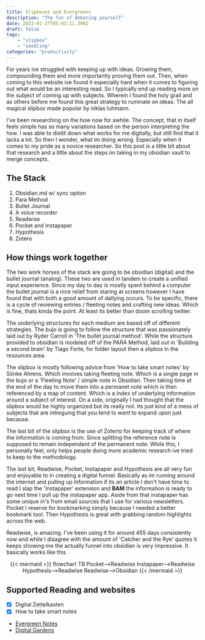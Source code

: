 ```yaml
---
title: Slipboxes and Evergreens
description: "The fun of debating yourself"
date: 2023-01-27T05:03:11.390Z
draft: false
tags: 
    - "slipbox"
    - "seedling"
categories: "productivity"
---
```


For years ive struggled with keeping up with ideas. Growing them, compounding them and more importantly proving them out. 
Then, when coming to this website ive found it especially hard when it comes to figuring out what would be an interesting read.
So I typically end up reading more on the subject of coming up with subjects. Wherein I found the holy grail and as others before me
found this great strategy to ruminate on ideas. The all magical slipbox made popular by niklas luhmann.

I've been researching on the how now for awhile. The concept, that in itself feels simple has so many variations based on the person
interpreting the how. I was able to distill down what works for me digitally, but still find that it lacks a lot. So then I wonder, what
im doing wrong. Especially when it comes to my pride as a novice researcher. So this post is a little bit about that research and a little
about the steps im taking in my obsidian vault to merge concepts.

## The Stack

1. Obsidian.md w/ sync option
2. Para Method
3. Bullet Journal
4. A voice recorder
5. Readwise
6. Pocket and Instapaper
7. Hypothesis
8. Zotero

## How things work together

The two work horses of the stack are going to be obsidian (digital) and the bullet journal (analog). These two are used in tandem to create a
unified input experience. Since my day to day is mostly spent behind a computer the bullet journal is a nice relief from staring at screens
however I have found that with both a good amount of dallying occurs. To be specific, there is a cycle of reviewing entries / fleeting notes
and crafting new ideas. Which is fine, thats kinda the point. At least its better than doom scrolling twitter. 

The underlying structures for each medium are based off of different strategies. The bujo is going to follow the structure that was passionately 
laid out by Ryder Carroll in 'The bullet journal method'. While the structure provided to obsidian is modeled off of the PARA Method, laid out in 'Building a second brain' by Tiago Forte, for folder layout then a slipbox in the resources area. 

The slipbox is mostly following advice from 'How to take smart notes' by Sönke Ahrens.  Which involves taking fleeting note. Which is a single page in the bujo or a 'Fleeting Note' / simple
note in Obsidian. Then taking time at the end of the day to move them into a permanet note which
is then referenced by a map of content. Which is a index of underlying information around a subject
of interest. On a side, originally I had thought that the slipbox would be highly organized but its
really not. Its just kind of a mess of subjects that are intreguing that you tend to _want_ to expand upon just because.

The last bit of the slipbox is the use of Zoterto for keeping track of where the information is coming from. Since splitting the reference note is supposed to remain independent of the permanent note. While this, I personally feel, only helps people doing more academic research ive tried to keep to the methodology.

The last bit, Readwise, Pocket, Instapaper and Hypothesis are all very fun and enjoyable to in creating a digital funnel. Basically as im running around the internet and pulling up information if its an article I don't have time to read I slap the 'Instapaper' extension and **BAM** the information is ready to go next time I pull up the instapaper app. Aside from that instapaper has some unique in's from email sources that I use for various newsletters. Pocket I reserve for bookmarking simply because I needed a better bookmark tool. Then Hypothesis is great with grabbing random highlights across the web.

Readwise, is amazing. I've been using it for around 455 days consistently now and while I disagree with the amount of 'Catcher and the Rye' quotes it keeps showing me the actually funnel into obsidian is very impressive. It basically works like this

<div class="center-it" style="  text-align: center;">
{{< mermaid >}}
flowchart TB
    Pocket-->Readwise
    Instapaper-->Readwise
    Hypothesis-->Readwise
    Readwise-->Obsidian
{{< /mermaid >}}
</div>


## Supported Reading and websites

- [x] Digital Zettelkasten
- [x] How to take smart notes
- [Evergreen Notes](https://notes.andymatuschak.org/Evergreen_notes)
- [Digital Gardens](https://maggieappleton.com/garden-history)